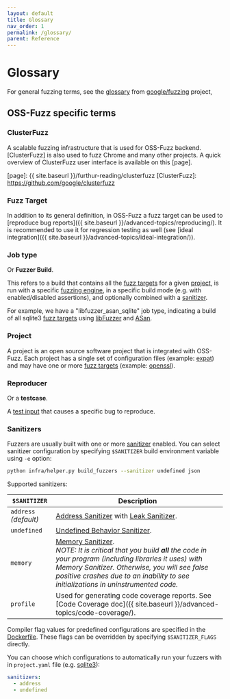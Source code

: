 ```yaml
---
layout: default
title: Glossary
nav_order: 1
permalink: /glossary/
parent: Reference
---
```


# Glossary

For general fuzzing terms, see the [glossary] from [google/fuzzing] project,

[glossary]: https://github.com/google/fuzzing/blob/master/docs/glossary.md
[google/fuzzing]: https://github.com/google/fuzzing

## OSS-Fuzz specific terms

### ClusterFuzz

A scalable fuzzing infrastructure that is used for OSS-Fuzz backend.
[ClusterFuzz] is also used to fuzz Chrome and many other projects. A quick
overview of ClusterFuzz user interface is available on this [page].

[page]: {{ site.baseurl }}/furthur-reading/clusterfuzz
[ClusterFuzz]: https://github.com/google/clusterfuzz

### Fuzz Target

In addition to its general definition, in OSS-Fuzz a fuzz target can be used to
[reproduce bug reports]({{ site.baseurl }}/advanced-topics/reproducing/). It is recommended to use it for
regression testing as well (see [ideal integration]({{ site.baseurl }}/advanced-topics/ideal-integration/)).

### Job type

Or **Fuzzer Build**.

This refers to a build that contains all the [fuzz targets] for a given
[project](#project), is run  with a specific [fuzzing engine], in a specific
build mode (e.g. with enabled/disabled assertions),  and optionally combined
with a [sanitizer].

For example, we have a "libfuzzer_asan_sqlite" job type, indicating a build of
all sqlite3 [fuzz targets] using  [libFuzzer](http://libfuzzer.info) and
[ASan](http://clang.llvm.org/docs/AddressSanitizer.html).

### Project

A project is an open source software project that is integrated with OSS-Fuzz.
Each project has a single set of configuration files 
(example: [expat](https://github.com/google/oss-fuzz/tree/master/projects/expat))
and  may have one or more [fuzz targets]
(example: [openssl](https://github.com/openssl/openssl/blob/master/fuzz/)). 

### Reproducer

Or a **testcase**.

A [test input] that causes a specific bug to reproduce.

[fuzz targets]: https://github.com/google/fuzzing/blob/master/docs/glossary.md#fuzz-target
[fuzzing engine]: https://github.com/google/fuzzing/blob/master/docs/glossary.md#fuzzing-engine
[sanitizer]: https://github.com/google/fuzzing/blob/master/docs/glossary.md#sanitizer
[test input]: https://github.com/google/fuzzing/blob/master/docs/glossary.md#test-input

### Sanitizers

Fuzzers are usually built with one or more [sanitizer](https://github.com/google/sanitizers) enabled. 
You can select sanitizer configuration by specifying `$SANITIZER` build environment variable using `-e` option:

```bash
python infra/helper.py build_fuzzers --sanitizer undefined json
```

Supported sanitizers:

| `$SANITIZER` | Description
| ------------ | ----------
| `address` *(default)* | [Address Sanitizer](https://github.com/google/sanitizers/wiki/AddressSanitizer) with [Leak Sanitizer](https://github.com/google/sanitizers/wiki/AddressSanitizerLeakSanitizer).
| `undefined` | [Undefined Behavior Sanitizer](http://clang.llvm.org/docs/UndefinedBehaviorSanitizer.html).
| `memory` | [Memory Sanitizer](https://github.com/google/sanitizers/wiki/MemorySanitizer).<br/>*NOTE: It is critical that you build __all__ the code in your program (including libraries it uses) with Memory Sanitizer. Otherwise, you will see false positive crashes due to an inability to see initializations in uninstrumented code.*
| `profile` | Used for generating code coverage reports. See [Code Coverage doc]({{ site.baseurl }}/advanced-topics/code-coverage/).

Compiler flag values for predefined configurations are specified in the [Dockerfile](https://github.com/google/oss-fuzz/blob/master/infra/base-images/base-builder/Dockerfile). 
These flags can be overridden by specifying `$SANITIZER_FLAGS` directly.

You can choose which configurations to automatically run your fuzzers with in `project.yaml` file (e.g. [sqlite3](https://github.com/google/oss-fuzz/tree/master/projects/sqlite3/project.yaml)):

```yaml
sanitizers:
  - address
  - undefined
```